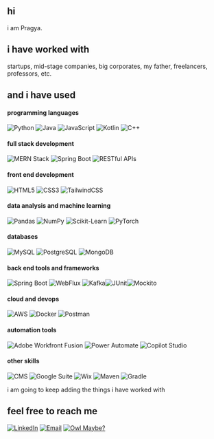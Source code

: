 ## hi
i am Pragya.

## i have worked with

startups, mid-stage companies, big corporates, my father, freelancers, professors, etc.

## and i have used 

#### programming languages
![Python](https://img.shields.io/badge/Python-3776AB?style=for-the-badge&logo=python&logoColor=white) ![Java](https://img.shields.io/badge/Java-007396?style=for-the-badge&logo=openjdk&logoColor=white) ![JavaScript](https://img.shields.io/badge/JavaScript-F7DF1E?style=for-the-badge&logo=javascript&logoColor=black) ![Kotlin](https://img.shields.io/badge/Kotlin-0095D5?style=for-the-badge&logo=kotlin&logoColor=white) ![C++](https://img.shields.io/badge/C++-00599C?style=for-the-badge&logo=cplusplus&logoColor=white)


#### full stack development
![MERN Stack](https://img.shields.io/badge/MERN-3C873A?style=for-the-badge&logo=mongodb&logoColor=white) ![Spring Boot](https://img.shields.io/badge/Spring%20Boot-6DB33F?style=for-the-badge&logo=springboot&logoColor=white) ![RESTful APIs](https://img.shields.io/badge/RESTful%20APIs-02569B?style=for-the-badge&logo=api&logoColor=white)


#### front end development
![HTML5](https://img.shields.io/badge/HTML5-E34F26?style=for-the-badge&logo=html5&logoColor=white) ![CSS3](https://img.shields.io/badge/CSS3-1572B6?style=for-the-badge&logo=css3&logoColor=white) ![TailwindCSS](https://img.shields.io/badge/TailwindCSS-38B2AC?style=for-the-badge&logo=tailwind-css&logoColor=white)


#### data analysis and machine learning
![Pandas](https://img.shields.io/badge/Pandas-150458?style=for-the-badge&logo=pandas&logoColor=white) ![NumPy](https://img.shields.io/badge/NumPy-013243?style=for-the-badge&logo=numpy&logoColor=white) ![Scikit-Learn](https://img.shields.io/badge/Scikit%20Learn-F7931E?style=for-the-badge&logo=scikit-learn&logoColor=white) ![PyTorch](https://img.shields.io/badge/PyTorch-EE4C2C?style=for-the-badge&logo=pytorch&logoColor=white)


#### databases
![MySQL](https://img.shields.io/badge/MySQL-4479A1?style=for-the-badge&logo=mysql&logoColor=white) ![PostgreSQL](https://img.shields.io/badge/PostgreSQL-336791?style=for-the-badge&logo=postgresql&logoColor=white) ![MongoDB](https://img.shields.io/badge/MongoDB-4EA94B?style=for-the-badge&logo=mongodb&logoColor=white)


#### back end tools and frameworks
![Spring Boot](https://img.shields.io/badge/Spring%20Boot-6DB33F?style=for-the-badge&logo=springboot&logoColor=white) ![WebFlux](https://img.shields.io/badge/Spring%20WebFlux-6DB33F?style=for-the-badge&logo=spring&logoColor=white) ![Kafka](https://img.shields.io/badge/Kafka-231F20?style=for-the-badge&logo=apachekafka&logoColor=white)![JUnit](https://img.shields.io/badge/JUnit-25A162?style=for-the-badge&logo=junit5&logoColor=white)![Mockito](https://img.shields.io/badge/Mockito-25A162?style=for-the-badge&logo=mockito&logoColor=white)


#### cloud and devops
![AWS](https://img.shields.io/badge/AWS-232F3E?style=for-the-badge&logo=amazon-aws&logoColor=white) ![Docker](https://img.shields.io/badge/Docker-2496ED?style=for-the-badge&logo=docker&logoColor=white) ![Postman](https://img.shields.io/badge/Postman-FF6C37?style=for-the-badge&logo=postman&logoColor=white)


#### automation tools
![Adobe Workfront Fusion](https://img.shields.io/badge/Adobe%20Workfront%20Fusion-FF0000?style=for-the-badge&logo=adobe&logoColor=white) ![Power Automate](https://img.shields.io/badge/Power%20Automate-0078D4?style=for-the-badge&logo=microsoft&logoColor=white) ![Copilot Studio](https://img.shields.io/badge/Copilot%20Studio-00C7B7?style=for-the-badge&logo=microsoft&logoColor=white)


#### other skills
![CMS](https://img.shields.io/badge/CMS-FF7F50?style=for-the-badge&logo=wordpress&logoColor=white) ![Google Suite](https://img.shields.io/badge/Google%20Suite-4285F4?style=for-the-badge&logo=google&logoColor=white) ![Wix](https://img.shields.io/badge/Wix-000?style=for-the-badge&logo=wix&logoColor=white) ![Maven](https://img.shields.io/badge/Maven-C71A36?style=for-the-badge&logo=apachemaven&logoColor=white) ![Gradle](https://img.shields.io/badge/Gradle-02303A?style=for-the-badge&logo=gradle&logoColor=white)

i am going to keep adding the things i have worked with

## feel free to reach me 

[![LinkedIn](https://img.shields.io/badge/LinkedIn-Connect-blue)](https://www.linkedin.com/in/pragya-jain-io)
[![Email](https://img.shields.io/badge/Email-Send%20an%20Email-red)](mailto:123pragya.jain122@gmail.com)
[![Owl Maybe?](https://img.shields.io/badge/Owl-Send%20an%20Owl-pink)](mailto:123pragya.jain122@gmail.com)
